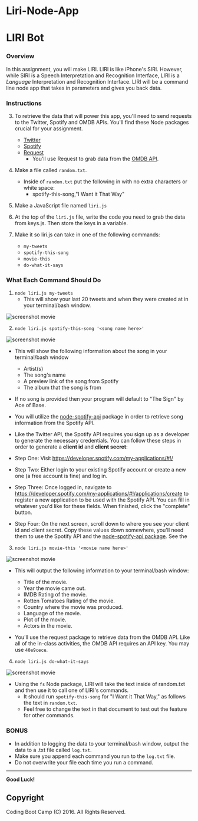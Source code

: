 # Liri-Node-App
# LIRI Bot

### Overview
In this assignment, you will make LIRI. LIRI is like iPhone's SIRI. However, while SIRI is a Speech Interpretation and Recognition Interface, LIRI is a _Language_ Interpretation and Recognition Interface. LIRI will be a command line node app that takes in parameters and gives you back data.

### Instructions
3. To retrieve the data that will power this app, you'll need to send requests to the Twitter, Spotify and OMDB APIs. You'll find these Node packages crucial for your assignment.

   * [Twitter](https://www.npmjs.com/package/twitter)
   * [Spotify](https://www.npmjs.com/package/node-spotify-api)
   * [Request](https://www.npmjs.com/package/request)
     * You'll use Request to grab data from the [OMDB API](http://www.omdbapi.com).

5. Make a file called `random.txt`.
   * Inside of `random.txt` put the following in with no extra characters or white space:
     * spotify-this-song,"I Want it That Way"
6. Make a JavaScript file named `liri.js`
7. At the top of the `liri.js` file, write the code you need to grab the data from keys.js. Then store the keys in a variable.
8. Make it so liri.js can take in one of the following commands:

   * `my-tweets`
   * `spotify-this-song`
   * `movie-this`
   * `do-what-it-says`

### What Each Command Should Do

1. `node liri.js my-tweets`
   * This will show your last 20 tweets and when they were created at in your terminal/bash window.

![screenshot movie](twitter.png)

2. `node liri.js spotify-this-song '<song name here>'`

![screenshot movie](spotify.png)

   * This will show the following information about the song in your terminal/bash window
     * Artist(s)
     * The song's name
     * A preview link of the song from Spotify
     * The album that the song is from
   * If no song is provided then your program will default to "The Sign" by Ace of Base.
   
   * You will utilize the [node-spotify-api](https://www.npmjs.com/package/node-spotify-api) package in order to retrieve song information from the Spotify API.
   * Like the Twitter API, the Spotify API requires you sign up as a developer to generate the necessary credentials. You can follow these steps in order to generate a **client id** and **client secret**:
   * Step One: Visit <https://developer.spotify.com/my-applications/#!/>
   * Step Two: Either login to your existing Spotify account or create a new one (a free account is fine) and log in.
   * Step Three: Once logged in, navigate to <https://developer.spotify.com/my-applications/#!/applications/create> to register a new application to be used with the Spotify API. You can fill in whatever you'd like for these fields. When finished, click the "complete" button.
   * Step Four: On the next screen, scroll down to where you see your client id and client secret. Copy these values down somewhere, you'll need them to use the Spotify API and the [node-spotify-api package](https://www.npmjs.com/package/node-spotify-api). See the 

3. `node liri.js movie-this '<movie name here>'`

![screenshot movie](omdb.png)
   * This will output the following information to your terminal/bash window:
    
       * Title of the movie.
       * Year the movie came out.
       * IMDB Rating of the movie.
       * Rotten Tomatoes Rating of the movie.
       * Country where the movie was produced.
       * Language of the movie.
       * Plot of the movie.
       * Actors in the movie.

   * You'll use the request package to retrieve data from the OMDB API. Like all of the in-class activities, the OMDB API requires an API key. You may use `40e9cece`.

4. `node liri.js do-what-it-says`

![screenshot movie](dothis.png)
   
   * Using the `fs` Node package, LIRI will take the text inside of random.txt and then use it to call one of LIRI's commands.
     * It should run `spotify-this-song` for "I Want it That Way," as follows the text in `random.txt`.
     * Feel free to change the text in that document to test out the feature for other commands.

### BONUS
* In addition to logging the data to your terminal/bash window, output the data to a .txt file called `log.txt`.
* Make sure you append each command you run to the `log.txt` file. 
* Do not overwrite your file each time you run a command.

- - -

**Good Luck!**

## Copyright
Coding Boot Camp (C) 2016. All Rights Reserved.

